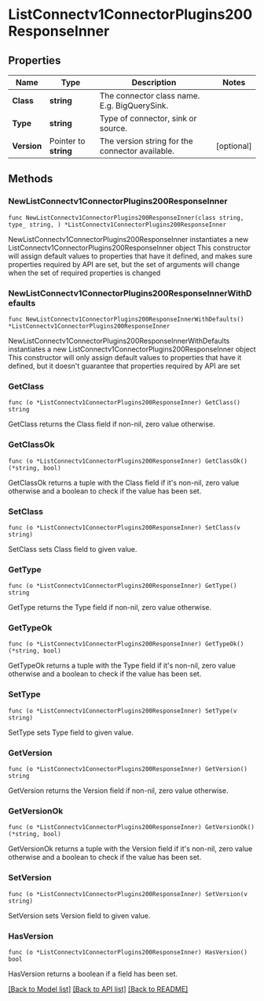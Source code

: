 # ListConnectv1ConnectorPlugins200ResponseInner

## Properties

Name | Type | Description | Notes
------------ | ------------- | ------------- | -------------
**Class** | **string** | The connector class name. E.g. BigQuerySink. | 
**Type** | **string** | Type of connector, sink or source. | 
**Version** | Pointer to **string** | The version string for the connector available. | [optional] 

## Methods

### NewListConnectv1ConnectorPlugins200ResponseInner

`func NewListConnectv1ConnectorPlugins200ResponseInner(class string, type_ string, ) *ListConnectv1ConnectorPlugins200ResponseInner`

NewListConnectv1ConnectorPlugins200ResponseInner instantiates a new ListConnectv1ConnectorPlugins200ResponseInner object
This constructor will assign default values to properties that have it defined,
and makes sure properties required by API are set, but the set of arguments
will change when the set of required properties is changed

### NewListConnectv1ConnectorPlugins200ResponseInnerWithDefaults

`func NewListConnectv1ConnectorPlugins200ResponseInnerWithDefaults() *ListConnectv1ConnectorPlugins200ResponseInner`

NewListConnectv1ConnectorPlugins200ResponseInnerWithDefaults instantiates a new ListConnectv1ConnectorPlugins200ResponseInner object
This constructor will only assign default values to properties that have it defined,
but it doesn't guarantee that properties required by API are set

### GetClass

`func (o *ListConnectv1ConnectorPlugins200ResponseInner) GetClass() string`

GetClass returns the Class field if non-nil, zero value otherwise.

### GetClassOk

`func (o *ListConnectv1ConnectorPlugins200ResponseInner) GetClassOk() (*string, bool)`

GetClassOk returns a tuple with the Class field if it's non-nil, zero value otherwise
and a boolean to check if the value has been set.

### SetClass

`func (o *ListConnectv1ConnectorPlugins200ResponseInner) SetClass(v string)`

SetClass sets Class field to given value.


### GetType

`func (o *ListConnectv1ConnectorPlugins200ResponseInner) GetType() string`

GetType returns the Type field if non-nil, zero value otherwise.

### GetTypeOk

`func (o *ListConnectv1ConnectorPlugins200ResponseInner) GetTypeOk() (*string, bool)`

GetTypeOk returns a tuple with the Type field if it's non-nil, zero value otherwise
and a boolean to check if the value has been set.

### SetType

`func (o *ListConnectv1ConnectorPlugins200ResponseInner) SetType(v string)`

SetType sets Type field to given value.


### GetVersion

`func (o *ListConnectv1ConnectorPlugins200ResponseInner) GetVersion() string`

GetVersion returns the Version field if non-nil, zero value otherwise.

### GetVersionOk

`func (o *ListConnectv1ConnectorPlugins200ResponseInner) GetVersionOk() (*string, bool)`

GetVersionOk returns a tuple with the Version field if it's non-nil, zero value otherwise
and a boolean to check if the value has been set.

### SetVersion

`func (o *ListConnectv1ConnectorPlugins200ResponseInner) SetVersion(v string)`

SetVersion sets Version field to given value.

### HasVersion

`func (o *ListConnectv1ConnectorPlugins200ResponseInner) HasVersion() bool`

HasVersion returns a boolean if a field has been set.


[[Back to Model list]](../README.md#documentation-for-models) [[Back to API list]](../README.md#documentation-for-api-endpoints) [[Back to README]](../README.md)


